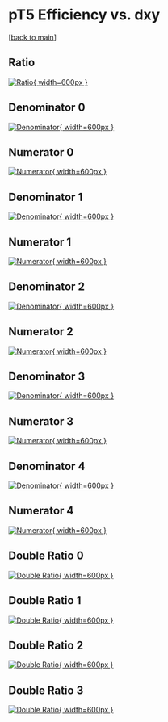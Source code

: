 # pT5 Efficiency vs. dxy

[[back to main](./)]



## Ratio

[![Ratio](../mtv/var/pT5_loweta_321_1_eff_dxy.png){ width=600px }](../mtv/var/pT5_loweta_321_1_eff_dxy.pdf)

## Denominator 0

[![Denominator](../mtv/den/pT5_loweta_321_1_eff_dxy_den0.png){ width=600px }](../mtv/den/pT5_loweta_321_1_eff_dxy_den0.pdf)

## Numerator 0

[![Numerator](../mtv/num/pT5_loweta_321_1_eff_dxy_num0.png){ width=600px }](../mtv/num/pT5_loweta_321_1_eff_dxy_num0.pdf)

## Denominator 1

[![Denominator](../mtv/den/pT5_loweta_321_1_eff_dxy_den1.png){ width=600px }](../mtv/den/pT5_loweta_321_1_eff_dxy_den1.pdf)

## Numerator 1

[![Numerator](../mtv/num/pT5_loweta_321_1_eff_dxy_num1.png){ width=600px }](../mtv/num/pT5_loweta_321_1_eff_dxy_num1.pdf)

## Denominator 2

[![Denominator](../mtv/den/pT5_loweta_321_1_eff_dxy_den2.png){ width=600px }](../mtv/den/pT5_loweta_321_1_eff_dxy_den2.pdf)

## Numerator 2

[![Numerator](../mtv/num/pT5_loweta_321_1_eff_dxy_num2.png){ width=600px }](../mtv/num/pT5_loweta_321_1_eff_dxy_num2.pdf)

## Denominator 3

[![Denominator](../mtv/den/pT5_loweta_321_1_eff_dxy_den3.png){ width=600px }](../mtv/den/pT5_loweta_321_1_eff_dxy_den3.pdf)

## Numerator 3

[![Numerator](../mtv/num/pT5_loweta_321_1_eff_dxy_num3.png){ width=600px }](../mtv/num/pT5_loweta_321_1_eff_dxy_num3.pdf)

## Denominator 4

[![Denominator](../mtv/den/pT5_loweta_321_1_eff_dxy_den4.png){ width=600px }](../mtv/den/pT5_loweta_321_1_eff_dxy_den4.pdf)

## Numerator 4

[![Numerator](../mtv/num/pT5_loweta_321_1_eff_dxy_num4.png){ width=600px }](../mtv/num/pT5_loweta_321_1_eff_dxy_num4.pdf)

## Double Ratio 0

[![Double Ratio](../mtv/ratio/pT5_loweta_321_1_eff_dxy_ratio0.png){ width=600px }](../mtv/ratio/pT5_loweta_321_1_eff_dxy_ratio0.pdf)

## Double Ratio 1

[![Double Ratio](../mtv/ratio/pT5_loweta_321_1_eff_dxy_ratio1.png){ width=600px }](../mtv/ratio/pT5_loweta_321_1_eff_dxy_ratio1.pdf)

## Double Ratio 2

[![Double Ratio](../mtv/ratio/pT5_loweta_321_1_eff_dxy_ratio2.png){ width=600px }](../mtv/ratio/pT5_loweta_321_1_eff_dxy_ratio2.pdf)

## Double Ratio 3

[![Double Ratio](../mtv/ratio/pT5_loweta_321_1_eff_dxy_ratio3.png){ width=600px }](../mtv/ratio/pT5_loweta_321_1_eff_dxy_ratio3.pdf)

